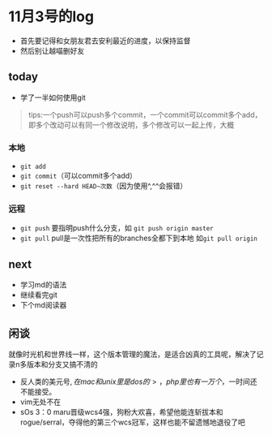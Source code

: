 # 11月3号的log
+ 首先要记得和女朋友君去安利最近的进度，以保持监督
+ 然后别让越喵删好友

## today
+ 学了一半如何使用git

> tips:一个push可以push多个commit，一个commit可以commit多个add，即多个改动可以有同一个修改说明，多个修改可以一起上传，大概

### 本地
+ `git add`
+ `git commit`（可以commit多个add）
+ `git reset --hard HEAD~次数`（因为使用^,^^会报错）

### 远程
+ `git push`  要指明push什么分支，如 `git push origin master`
+ `git pull` pull是一次性把所有的branches全都下到本地 如`git pull origin
 `
 
## next
+ 学习md的语法
+ 继续看完git
+ 下个md阅读器

## 闲谈
就像时光机和世界线一样，这个版本管理的魔法，是适合凶真的工具呢，解决了记录n多版本和分支又搞不清的
+ 反人类的美元号$,在mac和unix里是dos的>，php里也有一万个$，一时间还不能接受。
+ vim无处不在
+ sOs 3：0 maru晋级wcs4强，狗粉大欢喜，希望他能连斩拔本和rogue/serral，夺得他的第三个wcs冠军，这样也能不留遗憾地退役了吧
